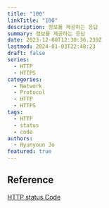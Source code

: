 ```yaml
---
title: "100"
linkTitle: "100"
description: 정보를 제공하는 응답
summary: 정보를 제공하는 응답
date: 2023-12-08T12:30:36.239Z
lastmod: 2024-01-03T22:48:23
draft: false
series:
  - HTTP
  - HTTPS
categories:
  - Network
  - Protocol
  - HTTP
  - HTTPS
tags:
  - HTTP
  - status
  - code
authors:
  - Hyunyoun Jo
featured: true
---
```


## Reference

[HTTP status Code](https://developer.mozilla.org/ko/docs/Web/HTTP/Status)
